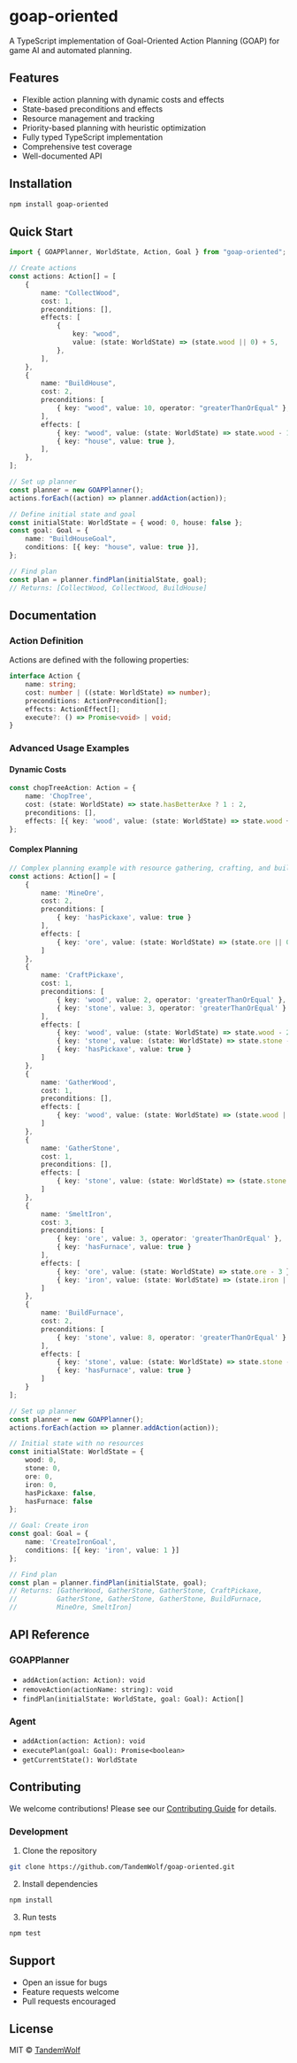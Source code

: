 # goap-oriented

A TypeScript implementation of Goal-Oriented Action Planning (GOAP) for game AI and automated planning.

## Features

-   Flexible action planning with dynamic costs and effects
-   State-based preconditions and effects
-   Resource management and tracking
-   Priority-based planning with heuristic optimization
-   Fully typed TypeScript implementation
-   Comprehensive test coverage
-   Well-documented API

## Installation

```bash
npm install goap-oriented
```

## Quick Start

```typescript
import { GOAPPlanner, WorldState, Action, Goal } from "goap-oriented";

// Create actions
const actions: Action[] = [
	{
		name: "CollectWood",
		cost: 1,
		preconditions: [],
		effects: [
			{
				key: "wood",
				value: (state: WorldState) => (state.wood || 0) + 5,
			},
		],
	},
	{
		name: "BuildHouse",
		cost: 2,
		preconditions: [
			{ key: "wood", value: 10, operator: "greaterThanOrEqual" },
		],
		effects: [
			{ key: "wood", value: (state: WorldState) => state.wood - 10 },
			{ key: "house", value: true },
		],
	},
];

// Set up planner
const planner = new GOAPPlanner();
actions.forEach((action) => planner.addAction(action));

// Define initial state and goal
const initialState: WorldState = { wood: 0, house: false };
const goal: Goal = {
	name: "BuildHouseGoal",
	conditions: [{ key: "house", value: true }],
};

// Find plan
const plan = planner.findPlan(initialState, goal);
// Returns: [CollectWood, CollectWood, BuildHouse]
```

## Documentation

### Action Definition

Actions are defined with the following properties:

```typescript
interface Action {
	name: string;
	cost: number | ((state: WorldState) => number);
	preconditions: ActionPrecondition[];
	effects: ActionEffect[];
	execute?: () => Promise<void> | void;
}
```

### Advanced Usage Examples

#### Dynamic Costs
```typescript
const chopTreeAction: Action = {
	name: 'ChopTree',
	cost: (state: WorldState) => state.hasBetterAxe ? 1 : 2,
	preconditions: [],
	effects: [{ key: 'wood', value: (state: WorldState) => state.wood + 1 }]
};
```

#### Complex Planning
```typescript
// Complex planning example with resource gathering, crafting, and building
const actions: Action[] = [
    {
        name: 'MineOre',
        cost: 2,
        preconditions: [
            { key: 'hasPickaxe', value: true }
        ],
        effects: [
            { key: 'ore', value: (state: WorldState) => (state.ore || 0) + 3 }
        ]
    },
    {
        name: 'CraftPickaxe',
        cost: 1,
        preconditions: [
            { key: 'wood', value: 2, operator: 'greaterThanOrEqual' },
            { key: 'stone', value: 3, operator: 'greaterThanOrEqual' }
        ],
        effects: [
            { key: 'wood', value: (state: WorldState) => state.wood - 2 },
            { key: 'stone', value: (state: WorldState) => state.stone - 3 },
            { key: 'hasPickaxe', value: true }
        ]
    },
    {
        name: 'GatherWood',
        cost: 1,
        preconditions: [],
        effects: [
            { key: 'wood', value: (state: WorldState) => (state.wood || 0) + 2 }
        ]
    },
    {
        name: 'GatherStone',
        cost: 1,
        preconditions: [],
        effects: [
            { key: 'stone', value: (state: WorldState) => (state.stone || 0) + 2 }
        ]
    },
    {
        name: 'SmeltIron',
        cost: 3,
        preconditions: [
            { key: 'ore', value: 3, operator: 'greaterThanOrEqual' },
            { key: 'hasFurnace', value: true }
        ],
        effects: [
            { key: 'ore', value: (state: WorldState) => state.ore - 3 },
            { key: 'iron', value: (state: WorldState) => (state.iron || 0) + 1 }
        ]
    },
    {
        name: 'BuildFurnace',
        cost: 2,
        preconditions: [
            { key: 'stone', value: 8, operator: 'greaterThanOrEqual' }
        ],
        effects: [
            { key: 'stone', value: (state: WorldState) => state.stone - 8 },
            { key: 'hasFurnace', value: true }
        ]
    }
];

// Set up planner
const planner = new GOAPPlanner();
actions.forEach(action => planner.addAction(action));

// Initial state with no resources
const initialState: WorldState = {
    wood: 0,
    stone: 0,
    ore: 0,
    iron: 0,
    hasPickaxe: false,
    hasFurnace: false
};

// Goal: Create iron
const goal: Goal = {
    name: 'CreateIronGoal',
    conditions: [{ key: 'iron', value: 1 }]
};

// Find plan
const plan = planner.findPlan(initialState, goal);
// Returns: [GatherWood, GatherStone, GatherStone, CraftPickaxe, 
//          GatherStone, GatherStone, GatherStone, BuildFurnace, 
//          MineOre, SmeltIron]
```

## API Reference

### GOAPPlanner
- `addAction(action: Action): void`
- `removeAction(actionName: string): void`
- `findPlan(initialState: WorldState, goal: Goal): Action[]`

### Agent
- `addAction(action: Action): void`
- `executePlan(goal: Goal): Promise<boolean>`
- `getCurrentState(): WorldState`

## Contributing

We welcome contributions! Please see our [Contributing Guide](CONTRIBUTING.md) for details.

### Development

1. Clone the repository
```bash
git clone https://github.com/TandemWolf/goap-oriented.git
```

2. Install dependencies
```bash
npm install
```

3. Run tests
```bash
npm test
```

## Support

- Open an issue for bugs
- Feature requests welcome
- Pull requests encouraged

## License

MIT © [TandemWolf](https://github.com/TandemWolf)
